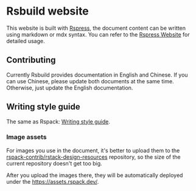 # Rsbuild website

This website is built with [Rspress](https://github.com/web-infra-dev/rspress), the document content can be written using markdown or mdx syntax. You can refer to the [Rspress Website](https://rspress.dev/) for detailed usage.

## Contributing

Currently Rsbuild provides documentation in English and Chinese. If you can use Chinese, please update both documents at the same time. Otherwise, just update the English documentation.

## Writing style guide

The same as Rspack: [Writing style guide](https://github.com/web-infra-dev/rspack/tree/main/website#writing-style-guide).

### Image assets

For images you use in the document, it's better to upload them to the [rspack-contrib/rstack-design-resources](https://github.com/rspack-contrib/rstack-design-resources) repository, so the size of the current repository doesn't get too big.

After you upload the images there, they will be automatically deployed under the <https://assets.rspack.dev/>.
